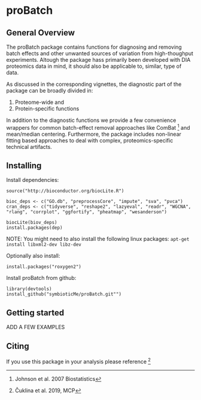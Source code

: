 # proBatch

## General Overview

The proBatch package contains functions for diagnosing and removing batch effects and other unwanted sources of variation from high-thoughput experiments. Altough the package hass primarily been developed with DIA proteomics data in mind, it should also be applicable to, similar, type of data.
    
As discussed in the corresponding vignettes, the diagnostic part of the package can be broadly divided in:

1. Proteome-wide and 
2. Protein-specific functions

In addition to the diagnostic functions we provide a few convenience wrappers for common batch-effect removal approaches like ComBat [^1] and mean/median centering. Furthermore, the package includes non-linear fitting based approaches to deal with complex, proteomics-specific technical artifacts.

## Installing

Install dependencies:

```
source("http://bioconductor.org/biocLite.R")

bioc_deps <- c("GO.db", "preprocessCore", "impute", "sva", "pvca")
cran_deps <- c("tidyverse", "reshape2", "lazyeval", "readr", "WGCNA", "rlang", "corrplot", "ggfortify", "pheatmap", "wesanderson")

biocLite(biov_deps) 
install.packages(dep)
```

NOTE: You might need to also install the following linux packages:
`apt-get install libxml2-dev libz-dev`

Optionally also install:

```
install.packages("roxygen2")
```


Install proBatch from github:

```
library(devtools)
install_github("symbioticMe/proBatch.git"")
```


## Getting started

ADD A FEW EXAMPLES

## Citing

If you use this package in your analysis please reference [^2]
    
[^1]: Johnson et al. 2007 Biostatistics
[^2]: Čuklina et al. 2019, MCP